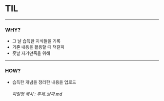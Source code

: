 # TIL
***
### WHY?
- 그 날 습득한 지식들을 기록
- 기존 내용을 활용할 때 책갈피
- 훗날 자기만족을 위해
***
### HOW?
- 습득한 개념을 정리한 내용을 업로드
    ###### 파일명 예시 : 주제_날짜.md
